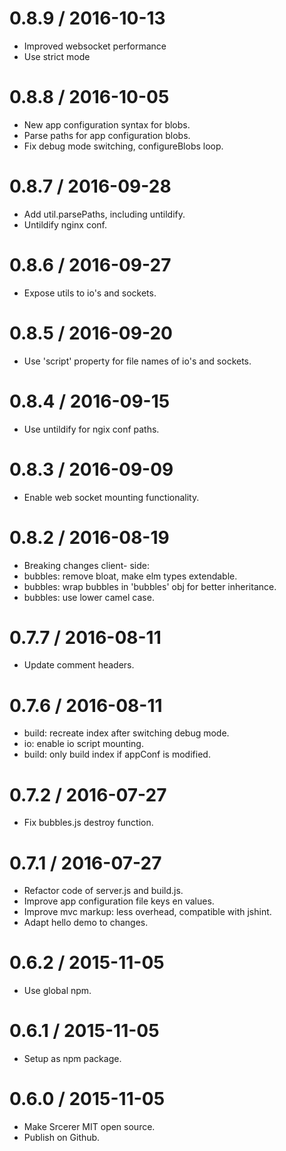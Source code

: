 0.8.9 / 2016-10-13
===================
* Improved websocket performance
* Use strict mode

0.8.8 / 2016-10-05
===================
* New app configuration syntax for blobs.
* Parse paths for app configuration blobs.
* Fix debug mode switching, configureBlobs loop.

0.8.7 / 2016-09-28
===================
* Add util.parsePaths, including untildify.
* Untildify nginx conf.

0.8.6 / 2016-09-27
===================
* Expose utils to io's and sockets.

0.8.5 / 2016-09-20
===================
* Use 'script' property for file names of io's and sockets.

0.8.4 / 2016-09-15
===================
* Use untildify for ngix conf paths.

0.8.3 / 2016-09-09
===================
 * Enable web socket mounting functionality.

0.8.2 / 2016-08-19
===================
 * Breaking changes client- side:
 * bubbles: remove bloat, make elm types extendable.
 * bubbles: wrap bubbles in 'bubbles' obj for better inheritance.
 * bubbles: use lower camel case.

0.7.7 / 2016-08-11
===================
 * Update comment headers.

0.7.6 / 2016-08-11
===================
 * build: recreate index after switching debug mode.
 * io: enable io script mounting.
 * build: only build index if appConf is modified.

0.7.2 / 2016-07-27
===================
 * Fix bubbles.js destroy function.

0.7.1 / 2016-07-27
===================
 * Refactor code of server.js and build.js.
 * Improve app configuration file keys en values.
 * Improve mvc markup: less overhead, compatible with jshint.
 * Adapt hello demo to changes.

0.6.2 / 2015-11-05
===================
 * Use global npm.

0.6.1 / 2015-11-05
===================
 * Setup as npm package.

0.6.0 / 2015-11-05
===================
 * Make Srcerer MIT open source.
 * Publish on Github.

